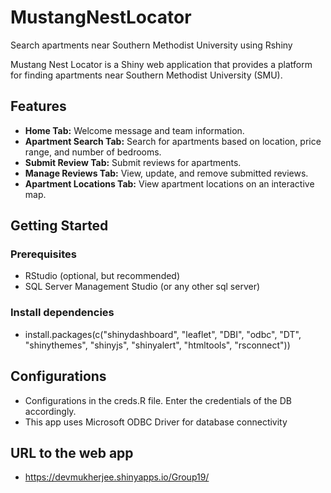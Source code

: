 # MustangNestLocator
Search apartments near Southern Methodist University using Rshiny

Mustang Nest Locator is a Shiny web application that provides a platform for finding apartments near Southern Methodist University (SMU).

## Features

- **Home Tab:** Welcome message and team information.
- **Apartment Search Tab:** Search for apartments based on location, price range, and number of bedrooms.
- **Submit Review Tab:** Submit reviews for apartments.
- **Manage Reviews Tab:** View, update, and remove submitted reviews.
- **Apartment Locations Tab:** View apartment locations on an interactive map.

## Getting Started

### Prerequisites

- RStudio (optional, but recommended)
- SQL Server Management Studio (or any other sql server)

### Install dependencies
- install.packages(c("shinydashboard", "leaflet", "DBI", "odbc", "DT", "shinythemes", "shinyjs", "shinyalert", "htmltools", "rsconnect"))

## Configurations
- Configurations in the creds.R file. Enter the credentials of the DB accordingly.
- This app uses Microsoft ODBC Driver for database connectivity

## URL to the web app
- https://devmukherjee.shinyapps.io/Group19/
